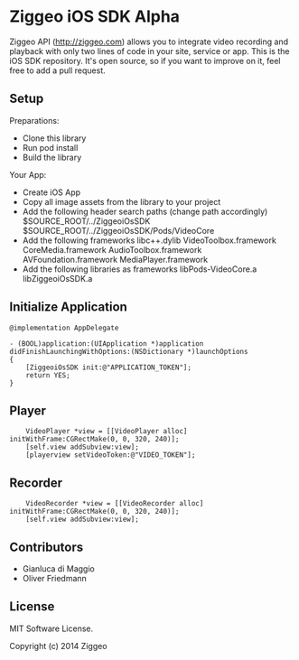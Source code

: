 Ziggeo iOS SDK Alpha
====================

Ziggeo API (http://ziggeo.com) allows you to integrate video recording and playback with only
two lines of code in your site, service or app. This is the iOS SDK repository. It's open source,
so if you want to improve on it, feel free to add a pull request.


## Setup

Preparations:
- Clone this library
- Run pod install
- Build the library

Your App:
- Create iOS App
- Copy all image assets from the library to your project
- Add the following header search paths (change path accordingly)
	$SOURCE_ROOT/../ZiggeoiOsSDK
	$SOURCE_ROOT/../ZiggeoiOsSDK/Pods/VideoCore
- Add the following frameworks
	libc++.dylib
	VideoToolbox.framework
	CoreMedia.framework
	AudioToolbox.framework
	AVFoundation.framework
	MediaPlayer.framework
- Add the following libraries as frameworks
	libPods-VideoCore.a
	libZiggeoiOsSDK.a


## Initialize Application

```
@implementation AppDelegate

- (BOOL)application:(UIApplication *)application didFinishLaunchingWithOptions:(NSDictionary *)launchOptions
{
    [ZiggeoiOsSDK init:@"APPLICATION_TOKEN"];
    return YES;
}
```

## Player

```
    VideoPlayer *view = [[VideoPlayer alloc] initWithFrame:CGRectMake(0, 0, 320, 240)];
    [self.view addSubview:view];
    [playerview setVideoToken:@"VIDEO_TOKEN"];
```

## Recorder

```
    VideoRecorder *view = [[VideoRecorder alloc] initWithFrame:CGRectMake(0, 0, 320, 240)];
    [self.view addSubview:view];
```


## Contributors
- Gianluca di Maggio
- Oliver Friedmann


## License
MIT Software License.

Copyright (c) 2014 Ziggeo
